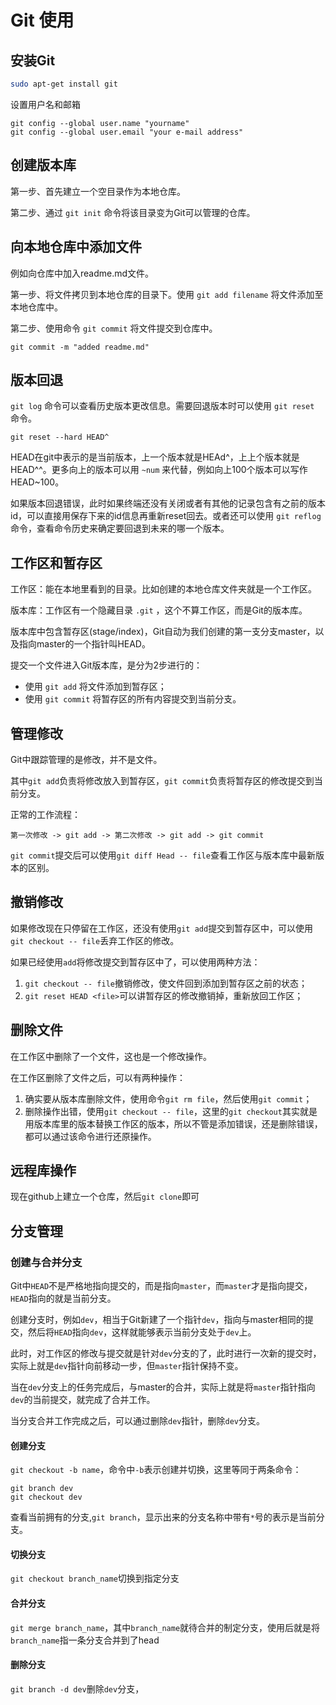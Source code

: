 # Git 使用
## 安装Git
```bash
sudo apt-get install git
```
设置用户名和邮箱
```
git config --global user.name "yourname"
git config --global user.email "your e-mail address"
```
## 创建版本库
第一步、首先建立一个空目录作为本地仓库。

第二步、通过 `git init` 命令将该目录变为Git可以管理的仓库。

## 向本地仓库中添加文件
例如向仓库中加入readme.md文件。

第一步、将文件拷贝到本地仓库的目录下。使用 `git add filename` 将文件添加至本地仓库中。

第二步、使用命令 `git commit` 将文件提交到仓库中。
```git
git commit -m "added readme.md"
```

## 版本回退
`git log` 命令可以查看历史版本更改信息。需要回退版本时可以使用 `git reset` 命令。
```
git reset --hard HEAD^
```
HEAD在git中表示的是当前版本，上一个版本就是HEAd^，上上个版本就是HEAD^^。更多向上的版本可以用 `~num` 来代替，例如向上100个版本可以写作HEAD~100。

如果版本回退错误，此时如果终端还没有关闭或者有其他的记录包含有之前的版本id，可以直接用保存下来的id信息再重新reset回去。或者还可以使用 `git reflog` 命令，查看命令历史来确定要回退到未来的哪一个版本。

## 工作区和暂存区
工作区：能在本地里看到的目录。比如创建的本地仓库文件夹就是一个工作区。

版本库：工作区有一个隐藏目录 `.git` ，这个不算工作区，而是Git的版本库。

版本库中包含暂存区(stage/index)，Git自动为我们创建的第一支分支master，以及指向master的一个指针叫HEAD。

提交一个文件进入Git版本库，是分为2步进行的：

- 使用 `git add` 将文件添加到暂存区；
- 使用 `git commit` 将暂存区的所有内容提交到当前分支。

## 管理修改

Git中跟踪管理的是修改，并不是文件。

其中`git add`负责将修改放入到暂存区，`git commit`负责将暂存区的修改提交到当前分支。

正常的工作流程：

```shell
第一次修改 -> git add -> 第二次修改 -> git add -> git commit
```

`git commit`提交后可以使用`git diff Head -- file`查看工作区与版本库中最新版本的区别。

## 撤销修改

如果修改现在只停留在工作区，还没有使用`git add`提交到暂存区中，可以使用`git checkout -- file`丢弃工作区的修改。

如果已经使用`add`将修改提交到暂存区中了，可以使用两种方法：

1. `git checkout -- file`撤销修改，使文件回到添加到暂存区之前的状态；
2. `git reset HEAD <file>`可以讲暂存区的修改撤销掉，重新放回工作区；

## 删除文件

在工作区中删除了一个文件，这也是一个修改操作。

在工作区删除了文件之后，可以有两种操作：

1. 确实要从版本库删除文件，使用命令`git rm file`，然后使用`git commit`；
2. 删除操作出错，使用`git checkout -- file`，这里的`git checkout`其实就是用版本库里的版本替换工作区的版本，所以不管是添加错误，还是删除错误，都可以通过该命令进行还原操作。

## 远程库操作

现在github上建立一个仓库，然后`git clone`即可

## 分支管理

### 创建与合并分支

Git中`HEAD`不是严格地指向提交的，而是指向`master`，而`master`才是指向提交，`HEAD`指向的就是当前分支。

创建分支时，例如`dev`，相当于Git新建了一个指针`dev`，指向与master相同的提交，然后将`HEAD`指向`dev`，这样就能够表示当前分支处于`dev`上。

此时，对工作区的修改与提交就是针对`dev`分支的了，此时进行一次新的提交时，实际上就是`dev`指针向前移动一步，但`master`指针保持不变。

当在`dev`分支上的任务完成后，与master的合并，实际上就是将`master`指针指向`dev`的当前提交，就完成了合并工作。

当分支合并工作完成之后，可以通过删除`dev`指针，删除`dev`分支。

#### 创建分支

`git checkout -b name`，命令中`-b`表示创建并切换，这里等同于两条命令：

```shell
git branch dev
git checkout dev
```

查看当前拥有的分支,`git branch`，显示出来的分支名称中带有`*`号的表示是当前分支。

#### 切换分支

`git checkout branch_name`切换到指定分支

#### 合并分支

`git merge branch_name`，其中`branch_name`就待合并的制定分支，使用后就是将`branch_name`指一条分支合并到了head

#### 删除分支

`git branch -d dev`删除`dev`分支，

